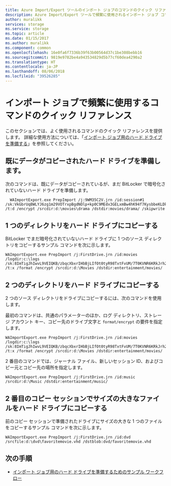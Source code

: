 ```yaml
---
title: Azure Import/Export ツールのインポート ジョブのコマンドのクイック リファレンス - v1 | Microsoft Docs
description: Azure Import/Export ツールで頻繁に使用されるインポート ジョブ コマンドのコマンド リファレンスです。 このリファレンスでは、Import/Export ツール v1 について説明します。
author: muralikk
services: storage
ms.service: storage
ms.topic: article
ms.date: 01/15/2017
ms.author: muralikk
ms.component: common
ms.openlocfilehash: 16e0fa6f7336b39f63b00564d37c1be308bebb16
ms.sourcegitcommit: 9819e9782be4a943534829d5b77cf60dea4290a2
ms.translationtype: HT
ms.contentlocale: ja-JP
ms.lasthandoff: 08/06/2018
ms.locfileid: "39526285"
---
```

# <a name="quick-reference-for-frequently-used-commands-for-import-jobs"></a>インポート ジョブで頻繁に使用するコマンドのクイック リファレンス
このセクションでは、よく使用されるコマンドのクイック リファレンスを提供します。 詳細な使用方法については、「[インポート ジョブ用のハード ドライブを準備する](../storage-import-export-tool-preparing-hard-drives-import-v1.md)」を参照してください。  

## <a name="prepare-a-hard-drive-when-data-has-already-been-copied-to-the-hard-drive"></a>既にデータがコピーされたハード ドライブを準備します。
 次のコマンドは、既にデータがコピーされているが、まだ BitLocker で暗号化されていないハード ドライブを準備します。  
  
```  
  WAImportExport.exe PrepImport /j:9WM35C2V.jrn /id:session#1 /sk:VkGbrUqBWLYJ6zg1m29VOTrxpBgdNOlp+kp0C9MEdx3GELxmBw4hK94f7KysbbeKLDksg7VoN1W/a5UuM2zNgQ== /t:d /encrypt /srcdir:d:\movies\drama /dstdir:movies/drama/ /skipwrite
```    

## <a name="copy-a-single-directory-to-a-hard-drive"></a>1 つのディレクトリをハード ドライブにコピーする  
 BitLocker でまだ暗号化されていないハード ドライブに 1 つのソース ディレクトリをコピーするサンプル コマンドを次に示します。  
  
```  
WAImportExport.exe PrepImport /j:FirstDrive.jrn /id:movies /logdir:c:\logs /sk:8ImTigJhIwvL9VEIQKB/zbqcXbxrIHbBjLIfOt0tyR98TxtFvUM/7T0KVNR6KRkJrh26u5I8hTxTLM2O1aDVqg== /t:x /format /encrypt /srcdir:d:\Movies /dstdir:entertainment/movies/  
```  
  
## <a name="copy-two-directories-to-a-hard-drive"></a>2 つのディレクトリをハード ドライブにコピーする  
 2 つのソース ディレクトリをドライブにコピーするには、次のコマンドを使用します。  
  
 最初のコマンドは、共通のパラメーターのほか、ログ ディレクトリ、ストレージ アカウント キー、コピー先のドライブ文字と `format/encrypt` の要件を指定します。  
  
```  
WAImportExport.exe PrepImport /j:FirstDrive.jrn /id:movies /logdir:c:\logs /sk:8ImTigJhIwvL9VEIQKB/zbqcXbxrIHbBjLIfOt0tyR98TxtFvUM/7T0KVNR6KRkJrh26u5I8hTxTLM2O1aDVqg== /t:x /format /encrypt /srcdir:d:\Movies /dstdir:entertainment/movies/  
```  
  
 2 番目のコマンドでは、ジャーナル ファイル、新しいセッション ID、およびコピー元とコピー先の場所を指定します。  
  
```  
WAImportExport.exe PrepImport /j:FirstDrive.jrn /id:music /srcdir:d:\Music /dstdir:entertainment/music/  
```  
  
## <a name="copy-a-large-file-to-a-hard-drive-in-a-second-copy-session"></a>2 番目のコピー セッションでサイズの大きなファイルをハード ドライブにコピーする  
 前のコピー セッションで準備されたドライブにサイズの大きな 1 つのファイルをコピーするサンプル コマンドを次に示します。  
  
```  
WAImportExport.exe PrepImport /j:FirstDrive.jrn /id:dvd /srcfile:d:\dvd\favoritemovie.vhd /dstblob:dvd/favoritemovie.vhd  
```  
  
## <a name="next-steps"></a>次の手順

* [インポート ジョブ用のハード ドライブを準備するためのサンプル ワークフロー](storage-import-export-tool-sample-preparing-hard-drives-import-job-workflow-v1.md)
